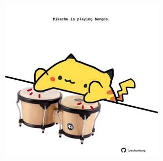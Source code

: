 <!-- built at 10/09/2023, 14:00:45 UTC -->
<p align="center">
  <img width="500" height="500" src="./ReadmeImage.svg">
</p>
